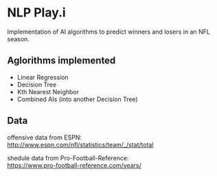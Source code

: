 # NLP Play.i
Implementation of AI algorithms to predict winners and losers in an NFL season.

## Aglorithms implemented
* Linear Regression
* Decision Tree
* Kth Nearest Neighbor
* Combined AIs (into another Decision Tree)

## Data
offensive data from ESPN:   
http://www.espn.com/nfl/statistics/team/_/stat/total   
   
shedule data from Pro-Football-Reference:   
https://www.pro-football-reference.com/years/   


